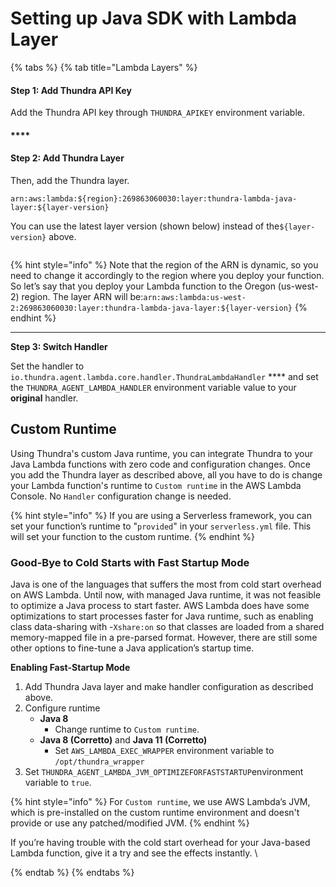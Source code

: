 # Setting up Java SDK with Lambda Layer

{% tabs %}
{% tab title="Lambda Layers" %}
#### **Step 1: Add Thundra API Key**&#x20;

Add the Thundra API key through `THUNDRA_APIKEY` environment variable.

#### ****

#### **Step 2: Add Thundra Layer**

Then, add the Thundra layer.

```
arn:aws:lambda:${region}:269863060030:layer:thundra-lambda-java-layer:${layer-version} 
```

You can use the latest layer version (shown below) instead of the`${layer-version}` above.

<figure><img src="https://api.globadge.com/v1/badgen/aws/lambda/layer/latest-version/us-east-1/269863060030/thundra-lambda-java-layer" alt=""><figcaption></figcaption></figure>

{% hint style="info" %}
Note that the region of the ARN is dynamic, so you need to change it accordingly to the region where you deploy your function. So let’s say that you deploy your Lambda function to the Oregon (us-west-2) region. The layer ARN will be:`arn:aws:lambda:us-west-2:269863060030:layer:thundra-lambda-java-layer:${layer-version}`
{% endhint %}

****

**Step 3: Switch Handler**

Set the handler to `io.thundra.agent.lambda.core.handler.ThundraLambdaHandler` **** and set the `THUNDRA_AGENT_LAMBDA_HANDLER` environment variable value to your **original** handler.

## Custom Runtime

Using Thundra's custom Java runtime, you can integrate Thundra to your Java Lambda functions with zero code and configuration changes. Once you add the Thundra layer as described above, all you have to do is change your Lambda function's runtime to `Custom runtime` in the AWS Lambda Console. No `Handler` configuration change is needed.

{% hint style="info" %}
If you are using a Serverless framework, you can set your function’s runtime to "`provided`"  in your `serverless.yml` file. This will set your function to the custom runtime.
{% endhint %}

###

### Good-Bye to Cold Starts with Fast Startup Mode

Java is one of the languages that suffers the most from cold start overhead on AWS Lambda. Until now, with managed Java runtime, it was not feasible to optimize a Java process to start faster.  AWS Lambda does have some optimizations to start processes faster for Java runtime, such as enabling class data-sharing with -`Xshare:on` so that classes are loaded from a shared memory-mapped file in a pre-parsed format. However, there are still some other options to fine-tune a Java application’s startup time.

&#x20;

**Enabling Fast-Startup Mode**

1. Add Thundra Java layer and make handler configuration as described above.
2. Configure runtime
   * **Java 8**
     * Change runtime to `Custom runtime`.
   * **Java 8 (Corretto)** and **Java 11 (Corretto)**
     * Set `AWS_LAMBDA_EXEC_WRAPPER` environment variable to `/opt/thundra_wrapper`
3. Set `THUNDRA_AGENT_LAMBDA_JVM_OPTIMIZEFORFASTSTARTUP`environment variable to `true`.

{% hint style="info" %}
For `Custom runtime`, we use AWS Lambda’s JVM, which is pre-installed on the custom runtime environment and doesn't provide or use any patched/modified JVM.
{% endhint %}



If you’re having trouble with the cold start overhead for your Java-based Lambda function, give it a try and see the effects instantly. \

{% endtab %}
{% endtabs %}
